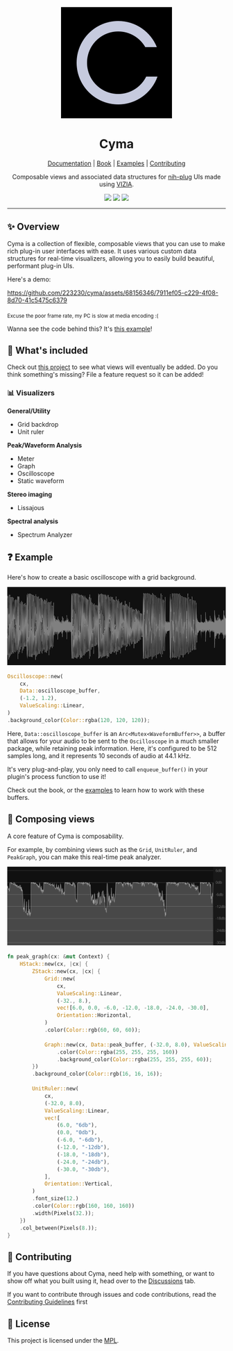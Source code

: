 <div align="center">
  <img src="doc/logo.svg">
  <h1>Cyma</h1>
  
  [Documentation] | [Book] | [Examples] | [Contributing]
  
  Composable views and associated data structures for <a href="https://github.com/robbert-vdh/nih-plug">nih-plug</a> UIs made using <a href="https://github.com/vizia/vizia">VIZIA</a>.
  
  
  <a href="https://github.com/223230/cyma/actions/workflows/test.yml"><img src="https://github.com/223230/cyma/actions/workflows/test.yml/badge.svg"></a>
  <a href="https://github.com/223230/cyma/actions/workflows/docs.yml"><img src="https://github.com/223230/cyma/actions/workflows/docs.yaml/badge.svg"></a>
  <a href="https://deps.rs/repo/github/223230/cyma"><img src="https://deps.rs/repo/github/223230/cyma/status.svg"></a>
</div>

[Documentation]: https://223230.github.io/cyma
[Book]: https://223230.github.io/cyma/book
[Examples]: ./examples/
[Contributing]: CONTRIBUTING.md

---

## ✨ Overview

Cyma is a collection of flexible, composable views that you can use to make rich
plug-in user interfaces with ease. It uses various custom data structures for
real-time visualizers, allowing you to easily build beautiful, performant
plug-in UIs.

Here's a demo:

https://github.com/223230/cyma/assets/68156346/7911ef05-c229-4f08-8d70-41c5475c6379

<sub>Excuse the poor frame rate, my PC is slow at media encoding :(</sub>

Wanna see the code behind this? It's [this example](./examples/visualizers)!

## 🧰 What's included

Check out [this project](https://github.com/users/223230/projects/5/views/3) to see
what views will eventually be added. Do you think something's missing? File a
feature request so it can be added!

### 📊 Visualizers

**General/Utility**
  - Grid backdrop
  - Unit ruler

**Peak/Waveform Analysis**
  - Meter
  - Graph
  - Oscilloscope
  - Static waveform

**Stereo imaging**
  - Lissajous

**Spectral analysis**
  - Spectrum Analyzer

## ❓ Example

Here's how to create a basic oscilloscope with a grid background.

![Oscilloscope](doc/example.png)

```rust
Oscilloscope::new(
    cx,
    Data::oscilloscope_buffer,
    (-1.2, 1.2),
    ValueScaling::Linear,
)
.background_color(Color::rgba(120, 120, 120));
```

Here, `Data::oscilloscope_buffer` is an `Arc<Mutex<WaveformBuffer>>`, a buffer
that allows for your audio to be sent to the `Oscilloscope` in a much smaller
package, while retaining peak information. Here, it's configured to be 512
samples long, and it represents 10 seconds of audio at 44.1 kHz.

It's very plug-and-play, you only need to call `enqueue_buffer()` in your
plugin's process function to use it!

Check out the book, or the [examples](examples) to learn how to work with these
buffers.

## 🍔 Composing views

A core feature of Cyma is composability.

For example, by combining views such as the `Grid`, `UnitRuler`, and
`PeakGraph`, you can make this real-time peak analyzer.

![Peak visualizer](doc/composability_demo.png)

```rust
fn peak_graph(cx: &mut Context) {
    HStack::new(cx, |cx| {
        ZStack::new(cx, |cx| {
            Grid::new(
                cx,
                ValueScaling::Linear,
                (-32., 8.),
                vec![6.0, 0.0, -6.0, -12.0, -18.0, -24.0, -30.0],
                Orientation::Horizontal,
            )
            .color(Color::rgb(60, 60, 60));

            Graph::new(cx, Data::peak_buffer, (-32.0, 8.0), ValueScaling::Decibels)
                .color(Color::rgba(255, 255, 255, 160))
                .background_color(Color::rgba(255, 255, 255, 60));
        })
        .background_color(Color::rgb(16, 16, 16));

        UnitRuler::new(
            cx,
            (-32.0, 8.0),
            ValueScaling::Linear,
            vec![
                (6.0, "6db"),
                (0.0, "0db"),
                (-6.0, "-6db"),
                (-12.0, "-12db"),
                (-18.0, "-18db"),
                (-24.0, "-24db"),
                (-30.0, "-30db"),
            ],
            Orientation::Vertical,
        )
        .font_size(12.)
        .color(Color::rgb(160, 160, 160))
        .width(Pixels(32.));
    })
    .col_between(Pixels(8.));
}
```

## 🙋 Contributing

If you have questions about Cyma, need help with something, or want to show off
what you built using it, head over to the [Discussions](https://github.com/223230/cyma/discussions) tab.

If you want to contribute through issues and code contributions, read the
[Contributing Guidelines](./CONTRIBUTING.md) first

## 📃 License

This project is licensed under the [MPL](LICENSE).
